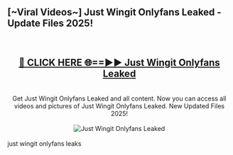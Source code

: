 <h2>[~Viral Videos~] Just Wingit Onlyfans Leaked - Update Files 2025!</h2>
<br>
<div align="center">
<h2><a href="https://betterlinks.top/A2PfLJ" rel="nofollow">🔴 CLICK HERE 🌐==►► Just Wingit Onlyfans Leaked</a></h2>
<br>
Get Just Wingit Onlyfans Leaked and all content. Now you can access all videos and pictures of Just Wingit Onlyfans Leaked. New Updated Files 2025!
<br>
<br>
<a href="https://betterlinks.top/A2PfLJ" rel="nofollow" data-target="animated-image.originalLink"><img src="https://i.ibb.co.com/WyWwxjT/player-gif2.gif" alt="Just Wingit Onlyfans Leaked" style="max-width: 100%; display: inline-block;" data-target="animated-image.originalImage"></a>
</div>
<br>
just wingit onlyfans leaks